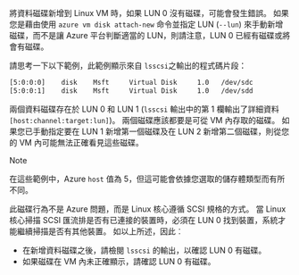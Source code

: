 將資料磁碟新增到 Linux VM 時，如果 LUN 0 沒有磁碟，可能會發生錯誤。 如果您是藉由使用 `azure vm disk attach-new` 命令並指定 LUN (`--lun`) 來手動新增磁碟，而不是讓 Azure 平台判斷適當的 LUN，則請注意，LUN 0 已經有磁碟或將會有磁碟。 

請思考一下以下範例，此範例顯示來自 `lsscsi`之輸出的程式碼片段：

```bash
[5:0:0:0]    disk    Msft     Virtual Disk     1.0   /dev/sdc 
[5:0:0:1]    disk    Msft     Virtual Disk     1.0   /dev/sdd 
```

兩個資料磁碟存在於 LUN 0 和 LUN 1 (`lsscsi` 輸出中的第 1 欄輸出了詳細資料 `[host:channel:target:lun]`)。 兩個磁碟應該都要是可從 VM 內存取的磁碟。 如果您已手動指定要在 LUN 1 新增第一個磁碟及在 LUN 2 新增第二個磁碟，則從您的 VM 內可能無法正確看見這些磁碟。

> [!NOTE]
> 在這些範例中，Azure `host` 值為 5，但這可能會依據您選取的儲存體類型而有所不同。
> 
> 

此磁碟行為不是 Azure 問題，而是 Linux 核心遵循 SCSI 規格的方式。 當 Linux 核心掃描 SCSI 匯流排是否有已連接的裝置時，必須在 LUN 0 找到裝置，系統才能繼續掃描是否有其他裝置。 如以上所述，因此︰

* 在新增資料磁碟之後，請檢閱 `lsscsi` 的輸出，以確認 LUN 0 有磁碟。
* 如果磁碟在 VM 內未正確顯示，請確認 LUN 0 有磁碟。

